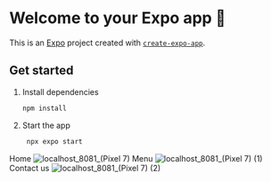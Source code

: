 # Welcome to your Expo app 👋

This is an [Expo](https://expo.dev) project created with [`create-expo-app`](https://www.npmjs.com/package/create-expo-app).

## Get started

1. Install dependencies

   ```bash
   npm install
   ```

2. Start the app

   ```bash
    npx expo start
   ```
Home
![localhost_8081_(Pixel 7)](https://github.com/user-attachments/assets/22e19beb-32f7-472c-8b6e-d59e4407abbc)
Menu
![localhost_8081_(Pixel 7) (1)](https://github.com/user-attachments/assets/b80865a8-c2d2-4b27-b5df-7f825c7771c5)
Contact us
![localhost_8081_(Pixel 7) (2)](https://github.com/user-attachments/assets/d51afb1a-876b-426b-87cc-e96cff7e7065)
